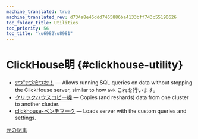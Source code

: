```yaml
---
machine_translated: true
machine_translated_rev: d734a8e46ddd7465886ba4133bff743c55190626
toc_folder_title: Utilities
toc_priority: 56
toc_title: "\u6982\u8981"
---
```


# ClickHouse明 {#clickhouse-utility}

-   [ﾂつ"ﾂづ按つｵﾂ！](clickhouse-local.md) — Allows running SQL queries on data without stopping the ClickHouse server, similar to how `awk` これを行います。
-   [クリックハウスコピー機](clickhouse-copier.md) — Copies (and reshards) data from one cluster to another cluster.
-   [clickhouse-ベンチマーク](clickhouse-benchmark.md) — Loads server with the custom queries and settings.

[元の記事](https://clickhouse.tech/docs/en/operations/utils/) <!--hide-->
